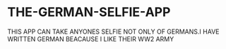 # THE-GERMAN-SELFIE-APP
THIS APP CAN TAKE ANYONES SELFIE NOT ONLY OF GERMANS.I HAVE WRITTEN GERMAN BEACAUSE I LIKE THEIR WW2 ARMY

